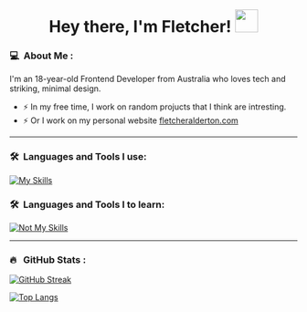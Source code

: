 <p align="center">
  <img src="https://komarev.com/ghpvc/?fletcher-alderton&style=flat-square&color=blue" alt="">
</p>

<h1 align="center">Hey there, I'm Fletcher! <img src="https://media.giphy.com/media/hvRJCLFzcasrR4ia7z/giphy.gif" width="40"></h1>


### :computer: &nbsp;About Me :

I'm an 18-year-old Frontend Developer from Australia who loves tech and striking, minimal design.


- ⚡ In my free time, I work on random projucts that I think are intresting.
- ⚡ Or I work on my personal website [fletcheralderton.com](https://fletcheralderton.com)

---

### 🛠 &nbsp;Languages and Tools I use:

[![My Skills](https://skillicons.dev/icons?i=js,html,css,react,materialui,nodejs,docker,github,linux,nextjs,tailwind,vscode,cloudflare,supabase,vercel)](https://skillicons.dev)

### 🛠 &nbsp;Languages and Tools I to learn:

[![Not My Skills](https://skillicons.dev/icons?i=mysql,graphql,kubernetes,threejs,ts,python,tauri,svelte)](https://skillicons.dev)

---

### 🔥 &nbsp; GitHub Stats :

[![GitHub Streak](http://github-readme-streak-stats.herokuapp.com?user=fletcher-alderton&theme=light&background=fffff)](https://git.io/streak-stats)

[![Top Langs](https://github-readme-stats.vercel.app/api/top-langs/?username=fletcher-alderton&layout=compact&theme=vision-friendly-light)](https://github.com/anuraghazra/github-readme-stats)

